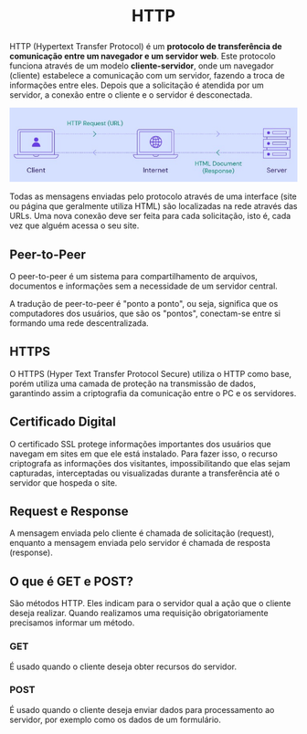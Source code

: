 # <p align="center"> HTTP

HTTP (Hypertext Transfer Protocol) é um **protocolo de transferência de comunicação entre um navegador e um servidor web**. Este protocolo funciona através de um modelo **cliente-servidor**, onde um navegador (cliente) estabelece a comunicação com um servidor, fazendo a troca de informações entre eles. Depois que a solicitação é atendida por um servidor, a conexão entre o cliente e o servidor é desconectada.

<img src="http.jpg" >


Todas as mensagens enviadas pelo protocolo através de uma interface (site ou página que geralmente utiliza HTML) são localizadas na rede através das URLs. Uma nova conexão deve ser feita para cada solicitação, isto é, cada vez que alguém acessa o seu site. 

## Peer-to-Peer

O peer-to-peer é um sistema para compartilhamento de arquivos, documentos e informações  sem a necessidade de um servidor central. 

A tradução de peer-to-peer é "ponto a ponto", ou seja, significa que os computadores dos usuários, que são os "pontos", conectam-se entre si formando uma rede descentralizada.

## HTTPS

O HTTPS (Hyper Text Transfer Protocol Secure) utiliza o HTTP como base, porém utiliza uma camada de proteção na transmissão de dados, garantindo assim a criptografia da comunicação entre o PC e os servidores.

## Certificado Digital
O certificado SSL protege informações importantes dos usuários que navegam em sites em que ele está instalado. Para fazer isso, o recurso criptografa as informações dos visitantes, impossibilitando que elas sejam capturadas, interceptadas ou visualizadas durante a transferência até o servidor que hospeda o site.

## Request e Response
A mensagem enviada pelo cliente é chamada de solicitação (request), enquanto a mensagem enviada pelo servidor é chamada de resposta (response).

## O que é GET e POST?
São métodos HTTP. Eles indicam para o servidor qual a ação que o cliente deseja realizar. Quando realizamos uma requisição obrigatoriamente precisamos informar um método.

### GET
É usado quando o cliente deseja obter recursos do servidor.

### POST 
É usado quando o cliente deseja enviar dados para processamento ao servidor, por exemplo como os dados de um formulário.